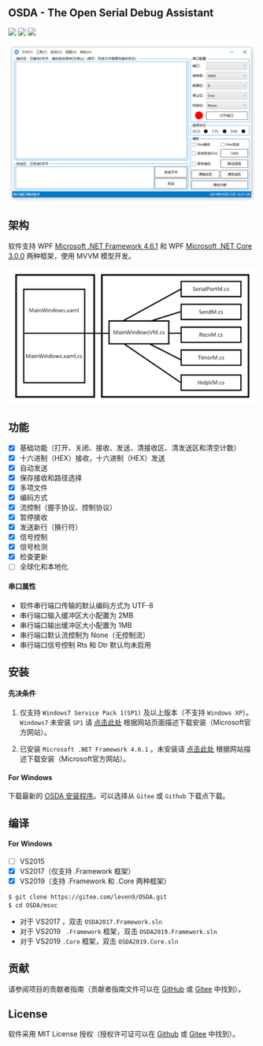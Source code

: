 ## OSDA - The Open Serial Debug Assistant

<p align="left">
    <a href="#License" alt="License"><img src="https://img.shields.io/badge/License-MIT-green"/></a>
    <a href="#安装" alt="Platform"><img src="https://img.shields.io/badge/Platform-Windows-green"/></a>
    <a alt="Version"><img src="https://img.shields.io/badge/Release-V3.4.0-green"/></a>
</p>

![OSDA](Docs/source/_images/osda.png)

## 架构

软件支持 WPF [Microsoft .NET Framework 4.6.1](https://dotnet.microsoft.com/download/dotnet-framework/net461) 和 WPF [Microsoft .NET Core 3.0.0]( https://dotnet.microsoft.com/download/dotnet-core/3.0 ) 两种框架，使用 MVVM 模型开发。

![Framework](Docs/source/_images/framework.png)

## 功能

- [x] 基础功能（打开、关闭、接收、发送、清接收区、清发送区和清空计数）
- [x] 十六进制（HEX）接收，十六进制（HEX）发送
- [x] 自动发送
- [x] 保存接收和路径选择
- [x] 多项文件
- [x] 编码方式
- [x] 流控制（握手协议、控制协议）
- [x] 暂停接收
- [x] 发送新行（换行符）
- [x] 信号控制
- [x] 信号检测
- [x] 检查更新
- [ ] 全球化和本地化

####  串口属性

* 软件串行端口传输的默认编码方式为 UTF-8 
* 串行端口输入缓冲区大小配置为 2MB
* 串行端口输出缓冲区大小配置为 1MB
* 串行端口默认流控制为 None（无控制流）
* 串行端口信号控制 Rts 和 Dtr 默认均未启用

## 安装

#### 先决条件

1. 仅支持 `Windows7 Service Pack 1(SP1)` 及以上版本（不支持 `Windows XP`）。`Windows7` 未安装 `SP1` 请  [点击此处](https://support.microsoft.com/zh-cn/help/15090/windows-7-install-service-pack-1-sp1) 根据网站页面描述下载安装（Microsoft官方网站）。

2. 已安装 `Microsoft .NET Framework 4.6.1` 。未安装请 [点击此处](https://dotnet.microsoft.com/download/dotnet-framework/net461) 根据网站描述下载安装（Microsoft官方网站）。

#### For Windows

下载最新的 [OSDA 安装程序](https://leven9.gitee.io/osdaweb/download.html)。可以选择从 `Gitee` 或 `Github` 下载点下载。

## 编译

#### For Windows

- [ ] VS2015
- [x] VS2017（仅支持 .Framework 框架）
- [x] VS2019（支持 .Framework 和 .Core 两种框架）

```bash
$ git clone https://gitee.com/leven9/OSDA.git
$ cd OSDA/msvc
```
* 对于 VS2017 ，双击 `OSDA2017.Framework.sln` 
* 对于 VS2019 ` .Framework` 框架，双击 `OSDA2019.Framework.sln` 
* 对于 VS2019 `.Core` 框架，双击 `OSDA2019.Core.sln`

## 贡献

请参阅项目的贡献者指南（贡献者指南文件可以在 [GitHub](https://github.com/leven99/OSDA/blob/master/CONTRIBUTING.md) 或 [Gitee](https://gitee.com/leven9/OSDA/blob/master/CONTRIBUTING.md) 中找到）。

## License

软件采用 MIT License 授权（授权许可证可以在 [Github](https://github.com/leven99/OSDA) 或 [Gitee](https://gitee.com/leven9/OSDA) 中找到）。